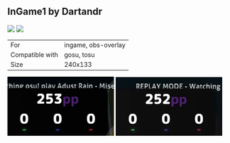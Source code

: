 ## InGame1 by Dartandr

<a href="https://osuck.link/redirect/https://github.com/cyperdark/osu-counters/releases/download/1.0.0/ingame1.by.dartandr.zip" target="_blank"><img height="35" src="https://img.shields.io/badge/Download_PP_Counter-67A564?style=for-the-badge&logo=cloud&logoColor=white" /></a>  <a href="https://github.com/Dartandr" target="_blank"><img height="35" src="https://img.shields.io/badge/github-000000?style=for-the-badge&logo=github&logoColor=white" /></a>  

|||
| ------------- | ------------- |
| For | ingame, obs-overlay |
| Compatible with | gosu, tosu |
| Size |  240x133 |


<img src="/.github/images/ingame1 by dartandr.jpg" /> <img src="/.github/gifs/ingame1 by dartandr.gif" /> 
